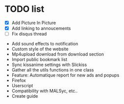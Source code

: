 # TODO list
 - [x] Add Picture In Picture
 - [x] Add linking to annoucements
 - [ ] Fix disqus thread
 - Add sound effects to notification
 - Custom style of the website
 - Mp4upload download from download section
 - Import public bookmark list
 - Sync kissanime settings with Slickiss
 - Gather all the utils functions in one class
 - Feature: Automatique report for new ads and popups
 - Firefox
 - Userscript
 - Compatibility with MALSyc, etc..
 - Create guide
